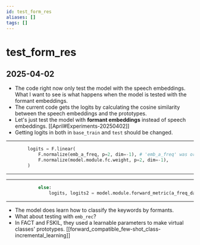 ```yaml
---
id: test_form_res
aliases: []
tags: []
---
```


# test_form_res

## 2025-04-02
- The code right now only test the model with the speech embeddings. What I want to see is what happens when the model is
  tested with the formant embeddings.
- The current code gets the logits by calculating the cosine similarity between the speech embeddings and the prototypes.
- Let's just test the model with **formant embeddings** instead of speech embeddings. 
  [[April#Experiments-20250402]]
- Getting logits in both in `base_train` and `test` should be changed.

---
```python helper.py getting logits in base_train
        logits = F.linear(
            F.normalize(emb_a_freq, p=2, dim=-1), # 'emb_a_freq' was originally emb
            F.normalize(model.module.fc.weight, p=2, dim=-1),
        )
```
---
---
```python helper.py getting logits in test
            else:
                logits, logits2 = model.module.forward_metric(a_freq_data) # 'a_freq_data' was originally data
```
---

- The model does learn how to classify the keywords by formants.
- What about testing with `emb_rec`?
- In FACT and FSKIL, they used a learnable parameters to make virtual classes' prototypes.
  [[forward_compatible_few-shot_class-incremental_learning]]
